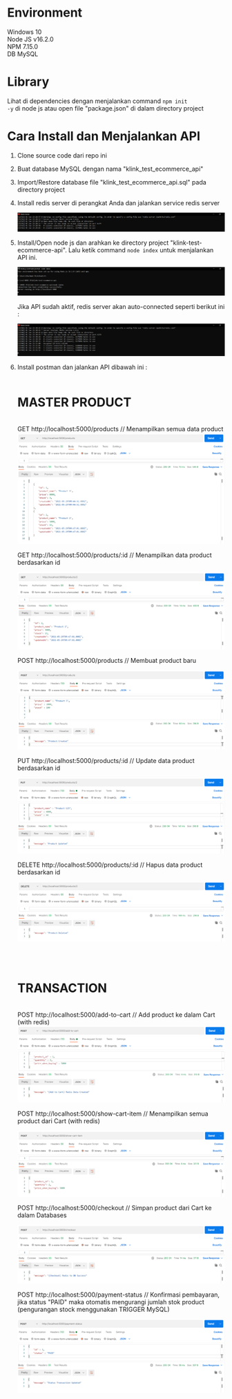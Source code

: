 # Environment
Windows 10 <br>
Node JS v16.2.0 <br>
NPM 7.15.0 <br>
DB MySQL <br>

# Library
Lihat di dependencies dengan menjalankan command <code>npm init -y</code> di node js atau open file "package.json" di dalam directory project

# Cara Install dan Menjalankan API
1. Clone source code dari repo ini  <br>
2. Buat database MySQL dengan nama "klink_test_ecommerce_api"
3. Import/Restore database file "klink_test_ecommerce_api.sql" pada directory project <br>
4. Install redis server di perangkat Anda dan jalankan service redis server <br>

   <img src="https://github.com/rachmat-fullstack/klink-test-ecommerce-api/blob/main/screenshoot/redis%20server%20on.png">
    
5. Install/Open node js dan arahkan ke directory project "klink-test-ecommerce-api". Lalu ketik command <code>node index</code> untuk menjalankan API ini. <br>

   <img src="https://github.com/rachmat-fullstack/klink-test-ecommerce-api/blob/main/screenshoot/run%20code.png">
    
    Jika API sudah aktif, redis server akan auto-connected seperti berikut ini :

    <img src="https://github.com/rachmat-fullstack/klink-test-ecommerce-api/blob/main/screenshoot/redis%20server%20auto%20connected%20after%20api%20run.png">
    
7. Install postman dan jalankan API dibawah ini : <br> <br>

    <h1>MASTER PRODUCT</h1> <br>
    GET		http://localhost:5000/products			// Menampilkan semua data product <br>
    
    <img src="https://github.com/rachmat-fullstack/klink-test-ecommerce-api/blob/main/screenshoot/show%20all%20product.png">
    
    GET		http://localhost:5000/products/:id		// Menampilkan data product berdasarkan id <br>
    
    <img src="https://github.com/rachmat-fullstack/klink-test-ecommerce-api/blob/main/screenshoot/show%20product%20by%20id.png">
    
    POST	http://localhost:5000/products			// Membuat product baru <br>
    
    <img src="https://github.com/rachmat-fullstack/klink-test-ecommerce-api/blob/main/screenshoot/add%20new%20product.png">
    
    PUT		http://localhost:5000/products/:id		// Update data product berdasarkan id <br>
    
    <img src="https://github.com/rachmat-fullstack/klink-test-ecommerce-api/blob/main/screenshoot/update%20product%20by%20id.png">
    
    DELETE	http://localhost:5000/products/:id		// Hapus data product berdasarkan id <br>
    
    <img src="https://github.com/rachmat-fullstack/klink-test-ecommerce-api/blob/main/screenshoot/delete%20product%20by%20id.png">
    
    <br><br>

    <h1>TRANSACTION</h1> <br>
    POST	http://localhost:5000/add-to-cart		// Add product ke dalam Cart	(with redis) <br>
    
    <img src="https://github.com/rachmat-fullstack/klink-test-ecommerce-api/blob/main/screenshoot/add%20to%20cart.png">
    
    POST	http://localhost:5000/show-cart-item	// Menampilkan semua product dari Cart	(with redis) <br>
    
    <img src="https://github.com/rachmat-fullstack/klink-test-ecommerce-api/blob/main/screenshoot/show%20cart%20item.png">
    
    POST	http://localhost:5000/checkout			// Simpan product dari Cart ke dalam Databases <br>
    
    <img src="https://github.com/rachmat-fullstack/klink-test-ecommerce-api/blob/main/screenshoot/checkout.png">
    
    POST	http://localhost:5000/payment-status	// Konfirmasi pembayaran, jika status "PAID" maka otomatis mengurangi jumlah stok product (pengurangan stock menggunakan TRIGGER MySQL) <br>
    
    <img src="https://github.com/rachmat-fullstack/klink-test-ecommerce-api/blob/main/screenshoot/update%20payment%20status.png">
    

